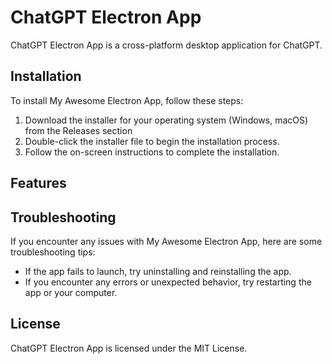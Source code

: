 # ChatGPT Electron App
ChatGPT Electron App is a cross-platform desktop application for ChatGPT.

## Installation

To install My Awesome Electron App, follow these steps:

1. Download the installer for your operating system (Windows, macOS) from the Releases section
2. Double-click the installer file to begin the installation process.
3. Follow the on-screen instructions to complete the installation.

## Features

## Troubleshooting

If you encounter any issues with My Awesome Electron App, here are some troubleshooting tips:

- If the app fails to launch, try uninstalling and reinstalling the app.
- If you encounter any errors or unexpected behavior, try restarting the app or your computer.

## License

ChatGPT Electron App is licensed under the MIT License.
